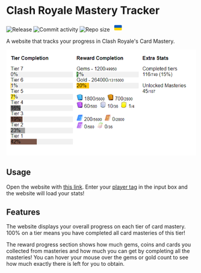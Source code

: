 # Clash Royale Mastery Tracker

![Release](https://img.shields.io/github/v/release/32Vache/cr-mastery-tracker) ![Commit activity](https://img.shields.io/github/commit-activity/m/32Vache/cr-mastery-tracker) ![Repo size](https://img.shields.io/github/repo-size/32Vache/cr-mastery-tracker) &nbsp; <img src="https://raw.githubusercontent.com/32Vache/emc-map-colors/main/assets/ua.svg" width="20px">

A website that tracks your progress in Clash Royale's Card Mastery.

![Main](https://raw.githubusercontent.com/32Vache/cr-mastery-tracker/main/assets/main.png)

## Usage

Open the website with [this link](https://32vache.github.io/cr-mastery-tracker). Enter your [player tag](https://www.touchtapplay.com/how-to-find-player-tag-in-clash-royale/) in the input box and the website will load your stats!

## Features

The website displays your overall progress on each tier of card mastery. 100% on a tier means you have completed all card masteries of this tier!

The reward progress section shows how much gems, coins and cards you collected from masteries and how much you can get by completing all the masteries! You can hover your mouse over the gems or gold count to see how much exactly there is left for you to obtain.
